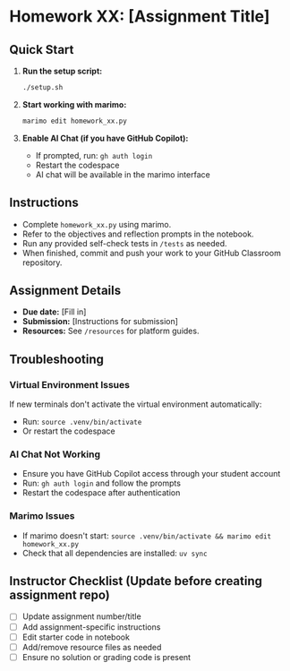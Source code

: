 # Homework XX: [Assignment Title]

## Quick Start

1. **Run the setup script:**
   ```bash
   ./setup.sh
   ```

2. **Start working with marimo:**
   ```bash
   marimo edit homework_xx.py
   ```

3. **Enable AI Chat (if you have GitHub Copilot):**
   - If prompted, run: `gh auth login`
   - Restart the codespace
   - AI chat will be available in the marimo interface

## Instructions
- Complete `homework_xx.py` using marimo.
- Refer to the objectives and reflection prompts in the notebook.
- Run any provided self-check tests in `/tests` as needed.
- When finished, commit and push your work to your GitHub Classroom repository.

## Assignment Details
- **Due date:** [Fill in]
- **Submission:** [Instructions for submission]
- **Resources:** See `/resources` for platform guides.

## Troubleshooting

### Virtual Environment Issues
If new terminals don't activate the virtual environment automatically:
- Run: `source .venv/bin/activate`
- Or restart the codespace

### AI Chat Not Working
- Ensure you have GitHub Copilot access through your student account
- Run: `gh auth login` and follow the prompts
- Restart the codespace after authentication

### Marimo Issues
- If marimo doesn't start: `source .venv/bin/activate && marimo edit homework_xx.py`
- Check that all dependencies are installed: `uv sync`

## Instructor Checklist (Update before creating assignment repo)
- [ ] Update assignment number/title
- [ ] Add assignment-specific instructions
- [ ] Edit starter code in notebook
- [ ] Add/remove resource files as needed
- [ ] Ensure no solution or grading code is present